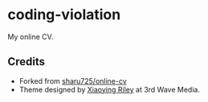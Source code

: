 # coding-violation

My online CV.

## Credits

- Forked from [sharu725/online-cv](https://github.com/sharu725/online-cv)
- Theme designed by [Xiaoying Riley](http://themes.3rdwavemedia.com/) at 3rd Wave Media.
